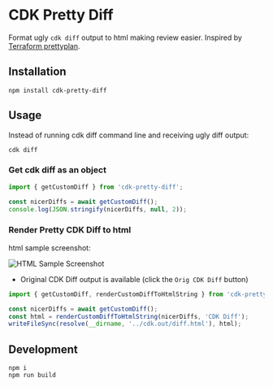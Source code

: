 # CDK Pretty Diff

Format ugly `cdk diff` output to html making review easier. Inspired by [Terraform prettyplan](https://github.com/chrislewisdev/prettyplan).

## Installation

```
npm install cdk-pretty-diff
```

## Usage 

Instead of running cdk diff command line and receiving ugly diff output: 

```
cdk diff
```

### Get cdk diff as an object

``` typescript
import { getCustomDiff } from 'cdk-pretty-diff';

const nicerDiffs = await getCustomDiff();
console.log(JSON.stringify(nicerDiffs, null, 2));
```

### Render Pretty CDK Diff to html

html sample screenshot: 

![HTML Sample Screenshot](https://github.com/joshweir/cdk-pretty-diff/blob/master/pretty-diff-html-sample.png?raw=true)

* Original CDK Diff output is available (click the `Orig CDK Diff` button)

``` typescript
import { getCustomDiff, renderCustomDiffToHtmlString } from 'cdk-pretty-diff';

const nicerDiffs = await getCustomDiff();
const html = renderCustomDiffToHtmlString(nicerDiffs, 'CDK Diff');
writeFileSync(resolve(__dirname, '../cdk.out/diff.html'), html);
```

## Development

```
npm i
npm run build
```